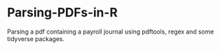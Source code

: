 # Parsing-PDFs-in-R
Parsing a pdf containing a payroll journal using pdftools, regex and some tidyverse packages. 
